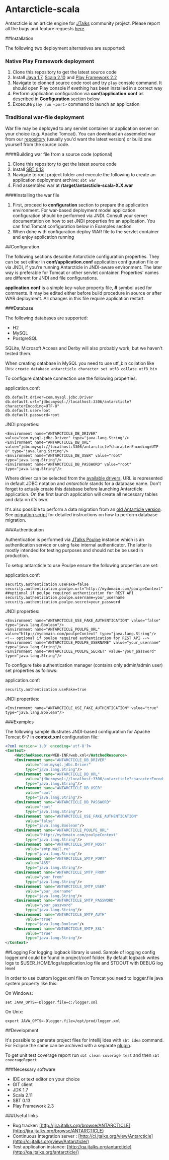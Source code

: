 Antarcticle-scala
=================

Antarcticle is an article engine for [JTalks](http://jtalks.org/) community project.
Please report all the bugs and feature requests [here](http://jira.jtalks.org/browse/ANTARCTICLE).

##Installation

 The following two deployment alternatives are supported:
 
### Native Play Framework deployment

1. Clone this repository to get the latest source code
2. Install [Java 1.7](http://www.oracle.com/technetwork/java/javase/downloads/java-se-jre-7-download-432155.html), [Scala 2.10](http://www.scala-lang.org/download/2.10.3.html) and [Play Framework 2.2](http://downloads.typesafe.com/play/2.2.0/play-2.2.0.zip)
3. Navigate to clonned source code root and try ```play``` console command. It should open Play console if evething has been installed in a correct way
4. Perform application configuration via **conf/application.conf** as described in **Configuration** section below
5. Excecute ```play run <port>``` command to launch an application

### Traditional war-file deployment

War file may be deployed to any servlet container or application server on your choice (e.g. Apache Tomcat). You can download an assemnled war from our [repository](http://repo.jtalks.org/content/repositories/deployment-pipeline/deployment-pipeline/antarcticle/) (usually you'd want the latest version) or build one yourself from the source code.

####Building war file from a source code (optional)

1. Clone this repository to get the latest source code
2. Install [SBT 0.13](http://www.scala-sbt.org/0.13.0/docs/Getting-Started/Setup)
3. Navigate to root project folder and execute the following to create an application deployment archive: ```sbt war``` 
4. Find assembled war at **/target/antarcticle-scala-X.X.war**

####Installing the war file

1. First, proceed to **configuration** section to prepare the application environment. For war-based deployment model application configuration should be performed via JNDI. Consult your server documentation on how to set JNDI properties fro an application. You can find Tomcat configuration below in Examples section.
2. When done with configuration deploy WAR file to the servlet container and enjoy application running   

##Configuration

The following sections describe Antarcticle configuration properties. They can be set either in  **conf/application.conf** application configuration file or via JNDI, if you're running Antarcticle in JNDI-aware environment. The later way is preferable for Tomcat or other servlet container. Properties' names are different for JNDI and file configurations.

**application.conf** is a simple key-value property file, **#** symbol used for comments. It may be edited either before build procedure in source or after WAR deployment. All changes in this file require application restart.

###Database

The following databases are supported:

* H2
* MySQL
* PostgreSQL

SQLite, Microsoft Access and Derby will also probably work, but we haven't tested them.

When creating database in MySQL you need to use utf_bin collation like this:
`create database antarcticle character set utf8 collate utf8_bin`

To configure database connection use the following properties:

application.conf:

    db.default.driver=com.mysql.jdbc.Driver
    db.default.url="jdbc:mysql://localhost:3306/antarcticle?characterEncoding=UTF-8"
    db.default.user=root
    db.default.password=root

JNDI properties:

    <Environment name="ANTARCTICLE_DB_DRIVER" value="com.mysql.jdbc.Driver" type="java.lang.String"/>
    <Environment name="ANTARCTICLE_DB_URL" value="jdbc:mysql://localhost:3306/antarcticle?characterEncoding=UTF-8" type="java.lang.String"/>
    <Environment name="ANTARCTICLE_DB_USER" value="root" type="java.lang.String"/>
    <Environment name="ANTARCTICLE_DB_PASSWORD" value="root" type="java.lang.String"/>

Where driver can be selected from the [available drivers](http://slick.typesafe.com/doc/2.0.0/api/#scala.slick.driver.JdbcDriver), URL is represented in default JDBC notation and _antarcticle_ stands for a database name. Don't forget to actualy create this database before launching Antarcticle application. On the first launch application will create all necessary tables and data on it's own.

It's also possible to perform a data migration from an [old Antarticle version](https://github.com/jtalks-org/antarcticle). See [migration script](https://github.com/jtalks-org/antarcticle-scala/blob/master/databaseMigration.sql) for detailed instructions on how to perform database migration.

###Authentication

Authentication is performed via [JTalks Poulpe](https://github.com/jtalks-org/poulpe) instance which is an authentication service or using fake internal authenticator. The latter is mostly intended for testing purposes and should not be be used in production.

To setup antarcticle to use Poulpe ensure the following properties are set:

application.conf:

    security.authentication.useFake=false
    security.authentication.poulpe.url="http://mydomain.com/poulpeContext"
    ##optional if poulpe required authentication for REST API
    security.authentication.poulpe.username=your_username
    security.authentication.poulpe.secret=your_password
    
JNDI properties:

    <Environment name="ANTARCTICLE_USE_FAKE_AUTHENTICATION" value="false" type="java.lang.Boolean"/>
    <Environment name="ANTARCTICLE_POULPE_URL" value="http://mydomain.com/poulpeContext" type="java.lang.String"/>
    <!-- optional if poulpe required authentication for REST API -->
    <Environment name="ANTARCTICLE_POULPE_USERNAME" value="your_username" type="java.lang.String"/>  
    <Environment name="ANTARCTICLE_POULPE_SECRET" value="your_password" type="java.lang.String"/>  

To configure fake authentication manager (contains only admin/admin user) set properties as follows:

application.conf:

    security.authentication.useFake=true

JNDI properties:

    <Environment name="ANTARCTICLE_USE_FAKE_AUTHENTICATION" value="true" type="java.lang.Boolean"/>


###Examples

The following sample illustrates JNDI-based configuration for Apache Tomcat 6-7 in **context.xml** configuration file:

```xml
<?xml version='1.0' encoding='utf-8'?>
<Context>
    <WatchedResource>WEB-INF/web.xml</WatchedResource>
    <Environment name="ANTARCTICLE_DB_DRIVER" 
         value="com.mysql.jdbc.Driver"
         type="java.lang.String"/>
    <Environment name="ANTARCTICLE_DB_URL" 
         value="jdbc:mysql://localhost:3306/antarcticle?characterEncoding=UTF-8"
         type="java.lang.String"/>
    <Environment name="ANTARCTICLE_DB_USER" 
         value="root"
         type="java.lang.String"/>
    <Environment name="ANTARCTICLE_DB_PASSWORD" 
         value="root"
         type="java.lang.String"/>
    <Environment name="ANTARCTICLE_USE_FAKE_AUTHENTICATION" 
         value="false"
         type="java.lang.Boolean"/>
    <Environment name="ANTARCTICLE_POULPE_URL" 
         value="http://mydomain.com/poulpeContext"
         type="java.lang.String"/>    
    <Environment name="ANTARCTICLE_SMTP_HOST" 
         value="smtp.mail.ru"
         type="java.lang.String"/>
    <Environment name="ANTARCTICLE_SMTP_PORT" 
         value="465"
         type="java.lang.String"/>
    <Environment name="ANTARCTICLE_SMTP_FROM" 
         value="your_from"
         type="java.lang.String"/>     
    <Environment name="ANTARCTICLE_SMTP_USER" 
         value="your_username"
         type="java.lang.String"/>
    <Environment name="ANTARCTICLE_SMTP_PASSWORD" 
         value="your_password"
         type="java.lang.String"/>
    <Environment name="ANTARCTICLE_SMTP_AUTH" 
         value="true"
         type="java.lang.Boolean"/>
    <Environment name="ANTARCTICLE_SMTP_SSL" 
         value="true"
         type="java.lang.String"/>
</Context>
```

##Logging
For logging logback library is used. Sample of logging config logger.xml could be found in project/conf folder.
By default logback writes logs to $USER_HOME/logs/application.log file and STDOUT with DEBUG log level 

In order to use custom logger.xml file on Tomcat you need to logger.file java system property like this:

On Windows:
    
    set JAVA_OPTS=-Dlogger.file=c:/logger.xml
    
On Unix:
    
    export JAVA_OPTS=-Dlogger.file=/opt/prod/logger.xml
    

##Development

It's possible to generate project files for Intellij Idea with ```sbt idea``` command. For Eclipse the same can be archived with a separate [plugin](https://github.com/typesafehub/sbteclipse).

To get unit test coverage report run ```sbt clean coverage test``` and then ```sbt coverageReport```

###Necessary software
- IDE or text editor on your choice
- GIT client
- JDK 1.7
- Scala 2.11
- SBT 0.13
- Play Framework 2.3 

###Useful links
- Bug tracker: [http://jira.jtalks.org/browse/ANTARCTICLE](http://jira.jtalks.org/browse/ANTARCTICLE)
- Continuous Integration server : [http://ci.jtalks.org/view/Antarcticle](http://ci.jtalks.org/view/Antarcticle/)  
- Test application instance: [http://qa.jtalks.org/antarcticle](http://qa.jtalks.org/antarcticle/)
